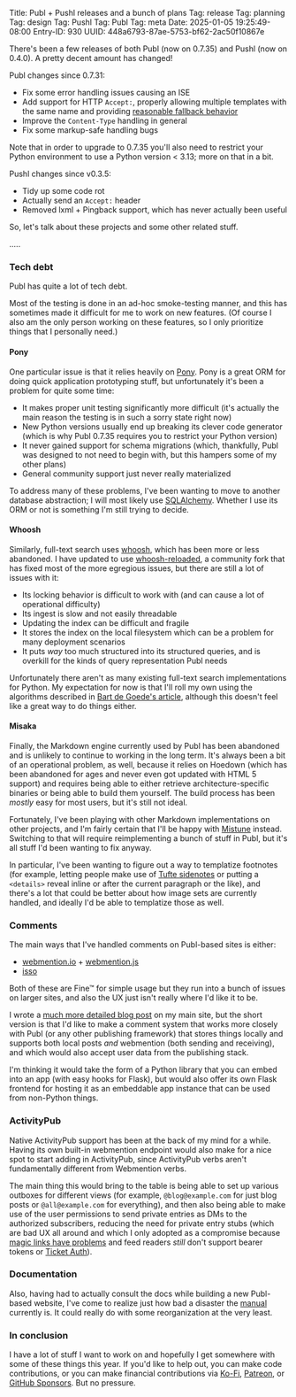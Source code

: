 Title: Publ + Pushl releases and a bunch of plans
Tag: release
Tag: planning
Tag: design
Tag: Pushl
Tag: Publ
Tag: meta
Date: 2025-01-05 19:25:49-08:00
Entry-ID: 930
UUID: 448a6793-87ae-5753-bf62-2ac50f10867e

There's been a few releases of both Publ (now on 0.7.35) and Pushl (now on 0.4.0). A pretty decent amount has changed!

Publ changes since 0.7.31:

* Fix some error handling issues causing an ISE
* Add support for HTTP `Accept:`, properly allowing multiple templates with the same name and providing [reasonable fallback behavior](324#template-mapping)
* Improve the `Content-Type` handling in general
* Fix some markup-safe handling bugs

Note that in order to upgrade to 0.7.35 you'll also need to restrict your Python environment to use a Python version < 3.13; more on that in a bit.

Pushl changes since v0.3.5:

* Tidy up some code rot
* Actually send an `Accept:` header
* Removed lxml + Pingback support, which has never actually been useful

So, let's talk about these projects and some other related stuff.

.....

### Tech debt

Publ has quite a lot of tech debt.

Most of the testing is done in an ad-hoc smoke-testing manner, and this has sometimes made it difficult for me to work on new features. (Of course I also am the only person working on these features, so I only prioritize things that I personally need.)

#### Pony

One particular issue is that it relies heavily on [Pony](https://ponyorm.com). Pony is a great ORM for doing quick application prototyping stuff, but unfortunately it's been a problem for quite some time:

* It makes proper unit testing significantly more difficult (it's actually the main reason the testing is in such a sorry state right now)
* New Python versions usually end up breaking its clever code generator (which is why Publ 0.7.35 requires you to restrict your Python version)
* It never gained support for schema migrations (which, thankfully, Publ was designed to not need to begin with, but this hampers some of my other plans)
* General community support just never really materialized

To address many of these problems, I've been wanting to move to another database abstraction; I will most likely use [SQLAlchemy](https://www.sqlalchemy.org/). Whether I use its ORM or not is something I'm still trying to decide.

#### Whoosh

Similarly, full-text search uses [whoosh](https://pypi.org/project/Whoosh/), which has been more or less abandoned. I have updated to use [whoosh-reloaded](https://pypi.org/project/Whoosh-Reloaded/), a community fork that has fixed most of the more egregious issues, but there are still a lot of issues with it:

* Its locking behavior is difficult to work with (and can cause a lot of operational difficulty)
* Its ingest is slow and not easily threadable
* Updating the index can be difficult and fragile
* It stores the index on the local filesystem which can be a problem for many deployment scenarios
* It puts *way* too much structured into its structured queries, and is overkill for the kinds of query representation Publ needs

Unfortunately there aren't as many existing full-text search implementations for Python. My expectation for now is that I'll roll my own using the algorithms described in [Bart de Goede's article](https://bart.degoe.de/building-a-full-text-search-engine-150-lines-of-code/), although this doesn't feel like a great way to do things either.

#### Misaka

Finally, the Markdown engine currently used by Publ has been abandoned and is unlikely to continue to working in the long term. It's always been a bit of an operational problem, as well, because it relies on Hoedown (which has been abandoned for ages and never even got updated with HTML 5 support) and requires being able to either retrieve architecture-specific binaries or being able to build them yourself. The build process has been *mostly* easy for most users, but it's still not ideal.

Fortunately, I've been playing with other Markdown implementations on other projects, and I'm fairly certain that I'll be happy with [Mistune](https://github.com/lepture/mistune) instead. Switching to that will require reimplementing a bunch of stuff in Publ, but it's all stuff I'd been wanting to fix anyway.

In particular, I've been wanting to figure out a way to templatize footnotes (for example, letting people make use of [Tufte sidenotes](https://edwardtufte.github.io/tufte-css/) or putting a `<details>` reveal inline or after the current paragraph or the like), and there's a lot that could be better about how image sets are currently handled, and ideally I'd be able to templatize those as well.

### Comments

The main ways that I've handled comments on Publ-based sites is either:

* [webmention.io](https://webmention.io/) + [webmention.js](https://github.com/PlaidWeb/webmention.js)
* [isso](https://isso-comments.de)

Both of these are Fine™ for simple usage but they run into a bunch of issues on larger sites, and also the UX just isn't really where I'd like it to be.

I wrote a [much more detailed blog post](https://beesbuzz.biz/blog/7457-Some-thoughts-on-comments) on my main site, but the short version is that I'd like to make a comment system that works more closely with Publ (or any other publishing framework) that stores things locally and supports both local posts *and* webmention (both sending and receiving), and which would also accept user data from the publishing stack.

I'm thinking it would take the form of a Python library that you can embed into an app (with easy hooks for Flask), but would also offer its own Flask frontend for hosting it as an embeddable app instance that can be used from non-Python things.

### ActivityPub

Native ActivityPub support has been at the back of my mind for a while. Having its own built-in webmention endpoint would also make for a nice spot to start adding in ActivityPub, since ActivityPub verbs aren't fundamentally different from Webmention verbs.

The main thing this would bring to the table is being able to set up various outboxes for different views (for example, `@blog@example.com` for just blog posts or `@all@example.com` for everything), and then also being able to make use of the user permissions to send private entries as DMs to the authorized subscribers, reducing the need for private entry stubs (which are bad UX all around and which I only adopted as a compromise because [magic links have problems](1266) and feed readers *still* don't support bearer tokens or [Ticket Auth](https://indieweb.org/Ticketing_for_IndieAuth)).

### Documentation

Also, having had to actually consult the docs while building a new Publ-based website, I've come to realize just how bad a disaster the [manual](/manual/) currently is. It could really do with some reorganization at the very least.

### In conclusion

I have a lot of stuff I want to work on and hopefully I get somewhere with some of these things this year. If you'd like to help out, you can make code contributions, or you can make financial contributions via [Ko-Fi](https://ko-fi.com/fluffycritter), [Patreon](https://patreon.com/fluffy), or [GitHub Sponsors](https://github.com/sponsors/fluffy-critter). But no pressure.
